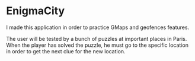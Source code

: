 # EnigmaCity
I made this application in order to practice GMaps and geofences features.

The user will be tested by a bunch of puzzles at important places in Paris. When the player has solved the puzzle, he must go to the specific location in order to get the next clue for the new location.
